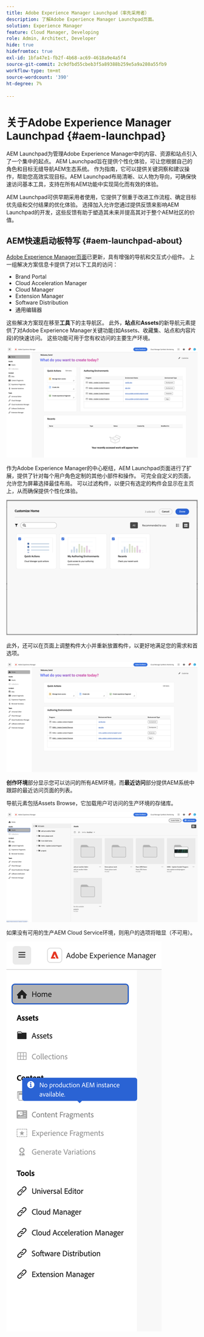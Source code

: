 ```yaml
---
title: Adobe Experience Manager Launchpad（率先采用者）
description: 了解Adobe Experience Manager Launchpad页面。
solution: Experience Manager
feature: Cloud Manager, Developing
role: Admin, Architect, Developer
hide: true
hidefromtoc: true
exl-id: 1bfa47e1-fb2f-4b68-ac69-4618a9e4a5f4
source-git-commit: 2c9dfbd55cbeb3f5a89388b259e5a9a280a55fb9
workflow-type: tm+mt
source-wordcount: '390'
ht-degree: 7%

---
```


# 关于Adobe Experience Manager Launchpad {#aem-launchpad}

AEM Launchpad为管理Adobe Experience Manager中的内容、资源和站点引入了一个集中的起点。 AEM Launchpad旨在提供个性化体验，可让您根据自己的角色和目标无缝导航AEM生态系统。 作为指南，它可以提供关键洞察和建议操作，帮助您高效实现目标。AEM Launchpad布局清晰、以人物为导向，可确保快速访问基本工具，支持在所有AEM功能中实现简化而有效的体验。

AEM Launchpad可供早期采用者使用，它提供了侧重于改进工作流程、确定目标优先级和交付结果的优化体验。 选择加入允许您通过提供反馈来影响AEM Launchpad的开发，这些反馈有助于塑造其未来并提高其对于整个AEM社区的价值。

## AEM快速启动板特写 {#aem-launchpad-about}

[Adobe Experience Manager页面](https://experience.adobe.com/#/experiencemanager)已更新，具有增强的导航和交互式小组件。 上一组解决方案信息卡提供了对以下工具的访问：

* Brand Portal
* Cloud Acceleration Manager
* Cloud Manager
* Extension Manager
* Software Distribution
* 通用编辑器

这些解决方案现在移至&#x200B;**工具**&#x200B;下的主导航区。 此外，**站点**&#x200B;和&#x200B;**Assets**&#x200B;的新导航元素提供了对Adobe Experience Manager关键功能(如Assets、收藏集、站点和内容片段)的快速访问。 这些功能可用于您有权访问的主要生产环境。

![AEM Launchpad环境](/help/implementing/cloud-manager/assets/aem-launchpad-author-environments.png)

作为Adobe Experience Manager的中心枢纽，AEM Launchpad页面进行了扩展，提供了针对每个用户角色定制的其他小部件和操作。 可完全自定义的页面，允许您为屏幕选择最佳布局。 可以过滤构件，以便只有选定的构件会显示在主页上，从而确保提供个性化体验。

![已自定义AEM Launchpad](/help/implementing/cloud-manager/assets/aem-launchpad-custom.png)

此外，还可以在页面上调整构件大小并重新放置构件，以更好地满足您的需求和首选项。

![AEM Launchpad小组件](/help/implementing/cloud-manager/assets/aem-launchpad-widgets.png)

**创作环境**&#x200B;部分显示您可以访问的所有AEM环境，而&#x200B;**最近访问**&#x200B;部分提供AEM系统中跟踪的最近访问页面的列表。

导航元素包括Assets Browse，它加载用户可访问的生产环境的存储库。

![AEM Launchpad导航元素](/help/implementing/cloud-manager/assets/aem-launchpad-navigation.png)

如果没有可用的生产AEM Cloud Service环境，则用户的选项将暗显（不可用）。

![无生产环境的AEM Launchpad](/help/implementing/cloud-manager/assets/aem-launchpad-no-prod-environs.png)



